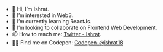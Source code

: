 - 👋 Hi, I’m Ishrat.
- 👀 I’m interested in Web3.
- 🌱 I’m currently learning ReactJs.
- 💞️ I’m looking to collaborate on Frontend Web Development.
- 📫 How to reach me:  [Twitter - Ishrat](https://twitter.com/_dev_code_).
- 👩‍💻 Find me on Codepen:  [Codepen-@ishrat18](https://codepen.io/your-work/)

<!---
IshratFatima18/IshratFatima18 is a ✨ special ✨ repository because its `README.md` (this file) appears on your GitHub profile.
You can click the Preview link to take a look at your changes.
--->
